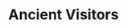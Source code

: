 ---
layout: Art
title: Ancient Visitors
layers: ['@1/bg', '@1/main', '@1/wall-chipper', '@1/texturizer']
devlog: 4cfebb8468d049178282ab4d6becbe59
---